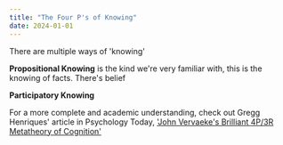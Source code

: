 ```yaml
---
title: "The Four P's of Knowing"
date: 2024-01-01
---
```


There are multiple ways of 'knowing'

**Propositional Knowing** is the kind we're very familiar with, this is the knowing of facts. There's belief 

**Participatory Knowing**

For a more complete and academic understanding, check out Gregg Henriques' article in Psychology Today, ['John Vervaeke's Brilliant 4P/3R Metatheory of Cognition'](https://www.psychologytoday.com/us/blog/theory-knowledge/202101/john-vervaeke-s-brilliant-4p3r-metatheory-cognition)